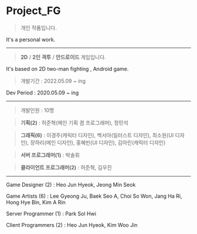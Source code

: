 # Project_FG

> 개인 작품입니다.

It's a personal work.


---


> **2D** / **2인 격투** / **안드로이드** 게임입니다.

It's based on 2D two-man fighting , Android game. 


> 개발기간 : 2022.05.09 ~ ing

Dev Period : 2020.05.09 ~ ing


---


> 개발인원 : 10명

> **기획(2)** : 허준혁(메인 기획 겸 프로그래머), 정민석

> **그래픽(6)** : 이경주(캐릭터 디자인), 백서아(일러스트 디자인), 최소원(UI 디자인), 장하리(메인 디자인), 홍혜빈(UI 디자인), 김아린(캐릭터 디자인)

> **서버 프로그래머(1)** : 박솔휘

> **클라이언트 프로그래머(2)** : 허준혁, 김우진

---


Game Designer (2) : Heo Jun Hyeok, Jeong Min Seok

Game Artists (6) : Lee Gyeong Ju, Baek Seo A, Choi So Won, Jang Ha Ri, Hong Hye Bin, Kim A Rin

Server Programmer (1) : Park Sol Hwi

Client Programmers (2) : Heo Jun Hyeok, Kim Woo Jin

